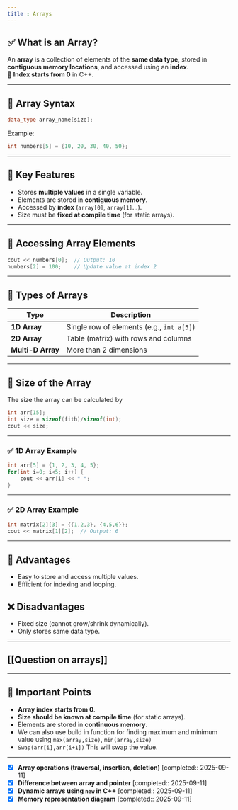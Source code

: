 ```yaml
---
title : Arrays
---
```

## ✅ **What is an Array?**

An **array** is a collection of elements of the **same data type**, stored in **contiguous memory locations**, and accessed using an **index**.  
📌 **Index starts from 0** in C++.

---

## 🧱 **Array Syntax**

```cpp
data_type array_name[size];
```

Example:

```cpp
int numbers[5] = {10, 20, 30, 40, 50};
```

---

## 📌 **Key Features**

- Stores **multiple values** in a single variable.
- Elements are stored in **contiguous memory**.
- Accessed by **index** (`array[0]`, `array[1]`...).
- Size must be **fixed at compile time** (for static arrays).

---

## 🧮 **Accessing Array Elements**

```cpp
cout << numbers[0];  // Output: 10
numbers[2] = 100;    // Update value at index 2
```

---

## 🔁 **Types of Arrays**

| Type              | Description                               |
| ----------------- | ----------------------------------------- |
| **1D Array**      | Single row of elements (e.g., `int a[5]`) |
| **2D Array**      | Table (matrix) with rows and columns      |
| **Multi-D Array** | More than 2 dimensions                    |


---
## 🥓 **Size of the Array**

The size the array can be calculated by 

```cpp
int arr[15];
int size = sizeof(fith)/sizeof(int);
cout << size;
```

---

### ✅ **1D Array Example**

```cpp
int arr[5] = {1, 2, 3, 4, 5};
for(int i=0; i<5; i++) {
    cout << arr[i] << " ";
}
```

---

### ✅ **2D Array Example**

```cpp
int matrix[2][3] = {{1,2,3}, {4,5,6}};
cout << matrix[1][2];  // Output: 6
```

---

## 📌 **Advantages**

- Easy to store and access multiple values.
- Efficient for indexing and looping.

## ❌ **Disadvantages**

- Fixed size (cannot grow/shrink dynamically).
- Only stores same data type.


---
## [[Question on arrays]]

---

## 🧠 **Important Points**

- **Array index starts from 0**.
- **Size should be known at compile time** (for static arrays).
- Elements are stored in **continuous memory**.
- We can also use build in function for finding maximum and minimum value using `max(array,size)`, `min(array,size)`
- `Swap(arr[i],arr[i+1])` This will swap the value. 
---

- [x] **Array operations (traversal, insertion, deletion)** [completed:: 2025-09-11]
- [x] **Difference between array and pointer**   [completed:: 2025-09-11]
- [x] **Dynamic arrays using `new` in C++**   [completed:: 2025-09-11]
- [x] **Memory representation diagram** [completed:: 2025-09-11]
